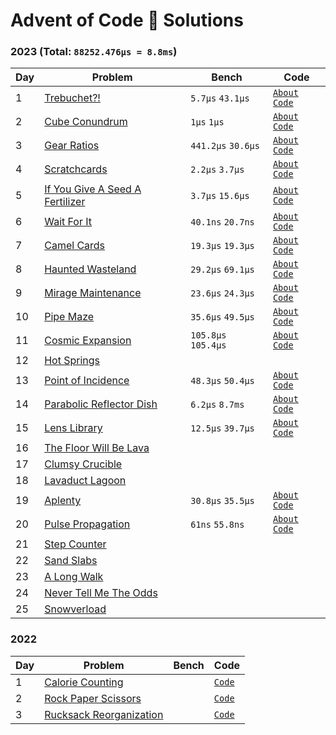# Advent of Code 🎄 Solutions

### 2023 (Total: `88252.476µs = 8.8ms`)

| Day | Problem                                                                | Bench               | Code                                                        |
| --- | ---------------------------------------------------------------------- | ------------------- | ----------------------------------------------------------- |
| 1   | [Trebuchet?!](https://adventofcode.com/2023/day/1)                     | `5.7µs` `43.1µs`    | [`About`](./2023/day-1) [`Code`](./2023/day-1/src/lib.rs)   |
| 2   | [Cube Conundrum](https://adventofcode.com/2023/day/2)                  | `1µs` `1µs`         | [`About`](./2023/day-2) [`Code`](./2023/day-2/src/lib.rs)   |
| 3   | [Gear Ratios](https://adventofcode.com/2023/day/3)                     | `441.2µs` `30.6µs`  | [`About`](./2023/day-3) [`Code`](./2023/day-3/src/lib.rs)   |
| 4   | [Scratchcards](https://adventofcode.com/2023/day/4)                    | `2.2µs` `3.7µs`     | [`About`](./2023/day-4) [`Code`](./2023/day-4/src/lib.rs)   |
| 5   | [If You Give A Seed A Fertilizer](https://adventofcode.com/2023/day/5) | `3.7µs` `15.6µs`    | [`About`](./2023/day-5) [`Code`](./2023/day-5/src/lib.rs)   |
| 6   | [Wait For It](https://adventofcode.com/2023/day/6)                     | `40.1ns` `20.7ns`   | [`About`](./2023/day-6) [`Code`](./2023/day-6/src/lib.rs)   |
| 7   | [Camel Cards](https://adventofcode.com/2023/day/7)                     | `19.3µs` `19.3µs`   | [`About`](./2023/day-7) [`Code`](./2023/day-7/src/lib.rs)   |
| 8   | [Haunted Wasteland](https://adventofcode.com/2023/day/8)               | `29.2µs` `69.1µs`   | [`About`](./2023/day-8) [`Code`](./2023/day-8/src/lib.rs)   |
| 9   | [Mirage Maintenance](https://adventofcode.com/2023/day/9)              | `23.6µs` `24.3µs`   | [`About`](./2023/day-9) [`Code`](./2023/day-9/src/lib.rs)   |
| 10  | [Pipe Maze](https://adventofcode.com/2023/day/10)                      | `35.6µs` `49.5µs`   | [`About`](./2023/day-10) [`Code`](./2023/day-10/src/lib.rs) |
| 11  | [Cosmic Expansion](https://adventofcode.com/2023/day/11)               | `105.8µs` `105.4µs` | [`About`](./2023/day-11) [`Code`](./2023/day-11/src/lib.rs) |
| 12  | [Hot Springs](https://adventofcode.com/2023/day/12)                    |                     |                                                             |
| 13  | [Point of Incidence](https://adventofcode.com/2023/day/13)             | `48.3µs` `50.4µs`   | [`About`](./2023/day-13) [`Code`](./2023/day-13/src/lib.rs) |
| 14  | [Parabolic Reflector Dish](https://adventofcode.com/2023/day/14)       | `6.2µs` `8.7ms`     | [`About`](./2023/day-14) [`Code`](./2023/day-14/src/lib.rs) |
| 15  | [Lens Library](https://adventofcode.com/2023/day/15)                   | `12.5µs` `39.7µs`   | [`About`](./2023/day-15) [`Code`](./2023/day-15/src/lib.rs) |
| 16  | [The Floor Will Be Lava](https://adventofcode.com/2023/day/16)         |                     |                                                             |
| 17  | [Clumsy Crucible](https://adventofcode.com/2023/day/17)                |                     |                                                             |
| 18  | [Lavaduct Lagoon](https://adventofcode.com/2023/day/18)                |                     |                                                             |
| 19  | [Aplenty](https://adventofcode.com/2023/day/19)                        | `30.8µs` `35.5µs`   | [`About`](./2023/day-19) [`Code`](./2023/day-19/src/lib.rs) |
| 20  | [Pulse Propagation](https://adventofcode.com/2023/day/20)              | `61ns` `55.8ns`     | [`About`](./2023/day-20) [`Code`](./2023/day-20/src/lib.rs) |
| 21  | [Step Counter](https://adventofcode.com/2023/day/21)                   |                     |                                                             |
| 22  | [Sand Slabs](https://adventofcode.com/2023/day/22)                     |                     |                                                             |
| 23  | [A Long Walk](https://adventofcode.com/2023/day/23)                    |                     |                                                             |
| 24  | [Never Tell Me The Odds](https://adventofcode.com/2023/day/24)         |                     |                                                             |
| 25  | [Snowverload](https://adventofcode.com/2023/day/25)                    |                     |                                                             |

<!-- (5.7 + 43.1) + (1 + 1) + (441.2 + 30.6) + (2.2 + 3.7) + (3.7 + 15.6) + (0.04 + 0.02) + (19.3 + 19.3) + (29.2 + 69.1) + (23.6 + 24.3) + (35.6 + 49.5) + (105.8 + 105.4) + (48.3 + 50.4) + (6.2 + 87000) + (12.5 + 39.7) + (30.8 + 35.5) + (0.061 + 0.055) -->

### 2022

| Day | Problem                                           | Bench | Code                              |
| --- | ------------------------------------------------- | ----- | --------------------------------- |
| 1   | [Calorie Counting](./2022/day-1/README.md)        |       | [`Code`](./2022/day-1/src/lib.rs) |
| 2   | [Rock Paper Scissors](./2022/day-2/README.md)     |       | [`Code`](./2022/day-2/src/lib.rs) |
| 3   | [Rucksack Reorganization](./2022/day-3/README.md) |       | [`Code`](./2022/day-3/src/lib.rs) |
